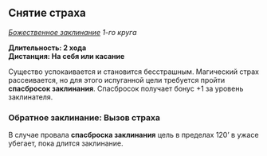 ## Снятие страха

*[Божественное заклинание](../divine.md) 1-го круга*

**Длительность: 2 хода**  
**Дистанция: На себя или касание**

Существо успокаивается и становится бесстрашным. Магический страх рассеивается, но для этого испуганной цели требуется пройти **спасбросок заклинания**. Спасбросок получает бонус +1 за уровень заклинателя.

### Обратное заклинание: Вызов страха

В случае провала **спасброска заклинания** цель в пределах 120’ в ужасе убегает, пока длится заклинание.
